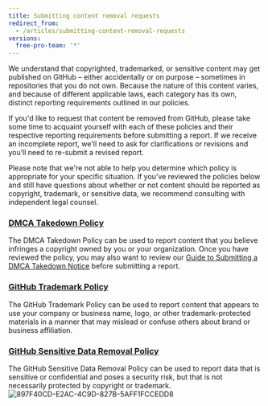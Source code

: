 ```yaml
---
title: Submitting content removal requests
redirect_from:
  - /articles/submitting-content-removal-requests
versions:
  free-pro-team: '*'
---
```


We understand that copyrighted, trademarked, or sensitive content may get published on GitHub – either accidentally or on purpose – sometimes in repositories that you do not own. Because the nature of this content varies, and because of different applicable laws, each category has its own, distinct reporting requirements outlined in our policies.

If you'd like to request that content be removed from GitHub, please take some time to acquaint yourself with each of these policies and their respective reporting requirements before submitting a report. If we receive an incomplete report, we'll need to ask for clarifications or revisions and you’ll need to re-submit a revised report.

Please note that we're not able to help you determine which policy is appropriate for your specific situation. If you’ve reviewed the policies below and still have questions about whether or not content should be reported as copyright, trademark, or sensitive data, we recommend consulting with independent legal counsel.

### [DMCA Takedown Policy](/articles/dmca-takedown-policy)
The DMCA Takedown Policy can be used to report content that you believe infringes a copyright owned by you or your organization. Once you have reviewed the policy, you may also want to review our [Guide to Submitting a DMCA Takedown Notice](/articles/guide-to-submitting-a-dmca-takedown-notice/) before submitting a report.

### [GitHub Trademark Policy](/articles/github-trademark-policy)
The GitHub Trademark Policy can be used to report content that appears to use your company or business name, logo, or other trademark-protected materials in a manner that may mislead or confuse others about brand or business affiliation.

### [GitHub Sensitive Data Removal Policy](/articles/github-sensitive-data-removal-policy)
The GitHub Sensitive Data Removal Policy can be used to report data that is sensitive or confidential and poses a security risk, but that is not necessarily protected by copyright or trademark.
![897F40CD-E2AC-4C9D-827B-5AFF1FCCEDD8](https://user-images.githubusercontent.com/79882040/109584410-b6622080-7b01-11eb-8f89-eccb01a6105f.png)
